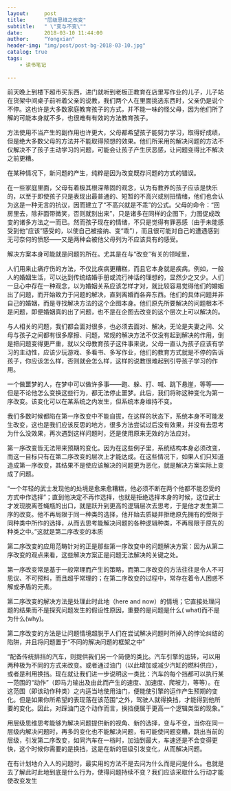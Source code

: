 ```yaml
---
layout:     post
title:      "层级思维之改变"
subtitle:   " \"变与不变\""
date:       2018-03-10 11:44:00
author:     "Yongxian"
header-img: "img/post/post-bg-2018-03-10.jpg"
catalog: true
tags:
    - 读书笔记
    
---
```



前天晚上到楼下超市买东西，进门就听到老板正教育在店里写作业的儿子，儿子站在货架中间桌子前听着父亲的说教，我们两个人在里面挑选东西时，父亲仍是说个不停。这也许是大多数家庭教育孩子的方式，并不能一味的怪父母，因为他们所了解的可能本身就不多，也很难有有效的方法教育孩子。



方法使用不当产生的副作用也许更大，父母都希望孩子能努力学习，取得好成绩，但是绝大多数父母的方法并不能取得预想的效果。他们所采用的解决问题的方法不仅解决不了孩子主动学习的问题，可能会让孩子产生厌恶感，让问题变得比不解决之前更糟。



在某种情况下，新问题的产生，纯粹是因为改变既存问题的方式的错误。



在一些家庭里面，父母有着极其根深蒂固的观念，认为有教养的孩子应该是快乐的，以至于即使孩子只是表现出最普通的、短暂的不高兴或别扭情绪，他们也会认为这是一种无言的抗议，因而建立了“不高兴就是不乖”的公式。父母的命令：“回房里去，除非面带微笑，否则就别出来”，只是诸多在同样的企图下，力图促成改变的诸多方法之一而已。然而孩子现在的情绪，不只是觉得有罪恶感（由于未能感受到他“应该”感受的，以使自己被接纳、变“乖”），而且很可能对自己的遭遇感到无可奈何的愤怒——又是两种会被他父母列为不应该具有的感受。



解决方案本身可能就是问题的所在。尤其是在与“改变”有关的领域里，



人们用来止痛疗伤的方法，不仅比疾病更糟糕，而且它本身就是疾病。例如，一般人的婚姻生活，可以达到传统结婚手册或流行神话的理想的，显然少之又少。人们一旦心中存在一种观念，以为婚姻关系应该怎样才对，就比较容易觉得他们的婚姻出了问题，而开始致力于问题的解决，直到离婚而各奔东西。他们的具体问题并非自己的婚姻，而是寻找解决方法的这个企图本身。他们原先所要解决的问题根本不是问题，即便婚姻真的出了问题，也不是在企图去改变的这个层次上可以解决的。



与人相关的问题，我们都会面对很多，也必须去面对、解决，无论是夫妻之间、父母与孩子之间都有很多摩擦、问题，常规的解决方法不仅没有起到解决的作用，倒是把问题变得更严重，就以父母教育孩子这件事来说，父母一直认为孩子应该有学习的主动性，应该少玩游戏、多看书、多写作业，他们的教育方式就是不停的告诉孩子，你应该怎么样，否则就会怎么样，这样的说教很难起到引导孩子学习的作用。



一个做噩梦的人，在梦中可以做许多事——跑、躲、打、喊、跳下悬崖，等等——但是不论他怎么变换这些行为，都无法停止噩梦。此后，我们将称这种变化为第一序改变。该变化可以在某系统之内发生，但系统本身维持不变。



我们多数时候都陷在第一序改变中不能自拔，在这样的状态下，系统本身不可能发生改变，这也是我们应该反思的地方，很多方法尝试过后没有效果，并没有去思考为什么没效果，再次遇到这样问题时，还是使用原来无效的方法应对。



第一序改变皆无法带来预期的变化。因为在这些例子里，系统结构本身必须改变，而这一目标只有在第二序改变的层次上才能达成。在这些情况下，如果人们只知道造成第一序改变，其结果不是使应该解决的问题更为恶化，就是解决方案实际上变成了问题。



“一个年轻的武士发现他的处境是愈来愈糟糕，他必须不断在两个他都不能忍受的方式中作选择”；直到他决定不再作选择，也就是拒绝选择本身的时候，这位武士才发现脱离苍蝇瓶的出口，就是跃升到更高的逻辑层次去思考，于是他才发生第二序的改变。他不再局限于同一种类的选择，他开始去质疑并拒绝原先拥有的受限于同种类中所作的选择，从而去思考能解决问题的各种逻辑种类，不再局限于原先的种类之中。”这就是第二序改变的本质



第二序改变的应用范畴针对的正是那些第一序改变中的问题解决方案：因为从第二序改变的观点来看，这些解决方案正是问题无法解决的关键之处。



第一序改变常是基于一般常理而产生的策略，而第二序改变的方法往往是令人不可思议、不可预料，而且超乎常理的；在第二序改变的过程中，常存在着令人困惑不解或矛盾的元素。



第二序改变的解决方法是处理此时此地（here and now）的情境；它直接处理问题的结果而不是探究问题发生的假设性原因，重要的是问题是什么( what)而不是为什么(why)。



第二序改变的方法是让问题情境超脱于人们在尝试解决问题时所掉入的悖论纠结的陷阱，并且将问题置于“不同的解决问题的框架之中”



“配备传统排挡的汽车，则提供我们另一个简便的类比。汽车引擎的运转，可以用两种极为不同的方式来改变。或者通过油门（以此增加或减少汽缸的燃料供应），或者是利用换挡。现在就让我们进一步说明这一类比：汽车的每个挡都可以执行某一范围的“动作”（即马力输出及由此而产生的速度、加速度、爬坡力，等等）。在这范围（即该动作种类）之内适当地使用油门，便能使引擎的运作产生预期的变化。但是如果你所希望的表现落在该范围“之外，驾驶人就得换挡，才能得到他所要的变化。因此，对踩油门这个动作而言，换挡便属于更高一个逻辑类型的现象。”



用层级思维思考能够为解决问题提供新的视角、新的选择，变与不变，当你在同一层级内解决问题时，再多的变化也不能解决问题，有可能使问题变糟，跳出当前的层级，引发第二序改变，如同汽车在一档时，加油到最大，车速还是不会变得更快，这个时候你需要的是换挡，这是在新的层级引发变化，从而解决问题。



在有计划地介入人的问题时，最实用的方法不是去问为什么而是问是什么。也就是去了解此时此地到底是什么行为，使得问题持续不变？我们应该采取什么行动才能使改变发生